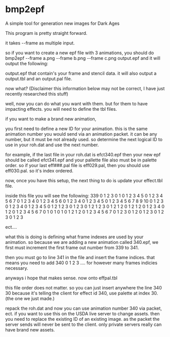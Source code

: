 # bmp2epf
A simple tool for generation new images for Dark Ages


This program is pretty straight forward.

it takes --frame as multiple input.

so if you want to create a new epf file with 3 animations,
you should do bmp2epf --frame a.png --frame b.png --frame c.png output.epf
and it will output the following: 

output.epf that contain's your frame and stencil data.
it will also output a output.tbl and an output.pal file.

now what? (Disclaimer this information below may not be correct, I have just recently researched this stuff)

well, now you can do what you want with them. but for them to have impacting effects.
you will need to define the tbl files.


if you want to make a brand new animation,

you first need to define a new ID for your animation. this is the same animation number you would send via an animation packet.
it can be any number, but it must be not already used.
so determine the next logical ID to use in your roh.dat and use the next number.

for example, if the last file in your roh.dat is efct340.epf then your new epf should be called efct341.epf
and your pallette file also must be in palette order. so if your last eff###.pal file is eff029.pal, then you should use eff030.pal.
so it's index ordered.

now, once you have this setup, the next thing to do is update your effect.tbl file.

inside this file you will see the following:
339
0 1 2 3
0 1
0 1 2 3 4 5
0 1 2 3 4 5 6 7
0 1 2 3 4
0 1 2 3 4 5 6
0 1 2 3 4
0 1 2 3 4 5
0 1 2 3 4 5 6 7 8 9 10
0 1 2 3
0 1 2 3 4
0 1 2 3 4 5
0 1 2 1 2 3
0 1 2 3
0 1 2 1 2 3
0 1 2 1 2
0 1 2 1 2
0 1 2 3 4
0 1 2
0 1 2 3 4 5 6 7
0 1 0 1
0 1
0 1 2 1 2
0 1 2 3 4 5 6 7
0 1 2 3
0 1 2
0 1 2 3
0 1 2 3
0 1 2 3


ect....


what this is doing is defining what frame indexes are used by your animation.
so because we are adding a new animation called 340.epf, we first must increment the first frame out number from
339 to 341.

then you must go to line 341 in the file and insert the frame indices.
that means you need to add 340 0 1 2 3 .... for however many frames indicies necessary.

anyways i hope that makes sense.
now onto effpal.tbl

this file order does not matter.
so you can just insert anywhere the line 340 30
because it's telling the client for effect id 340, use palette at index 30.
(the one we just made.)

repack the roh.dat and now you can use animation number 340 via packet, ect.
if you want to use this on the USDA live server to change assets. then you need to replace the existing ID of an existing image.
as the packet the server sends will never be sent to the client. only private servers really can have brand new assets.



